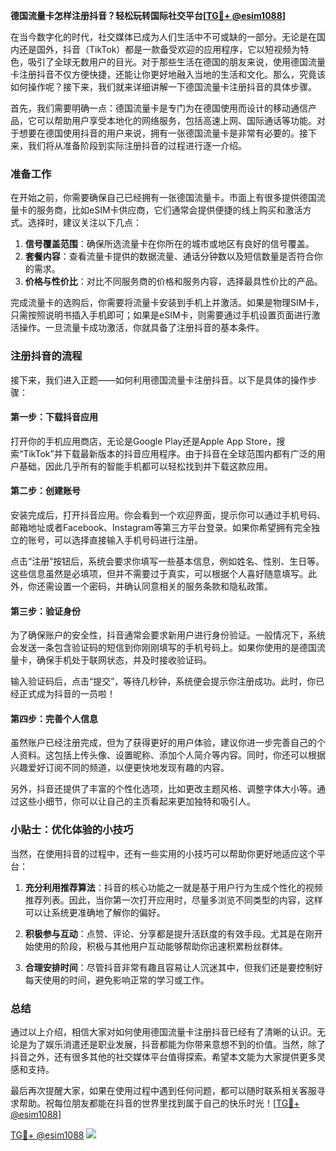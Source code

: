 **德国流量卡怎样注册抖音？轻松玩转国际社交平台[[TG💪+ @esim1088](https://t.me/s/esim1088)]**

在当今数字化的时代，社交媒体已成为人们生活中不可或缺的一部分。无论是在国内还是国外，抖音（TikTok）都是一款备受欢迎的应用程序，它以短视频为特色，吸引了全球无数用户的目光。对于那些生活在德国的朋友来说，使用德国流量卡注册抖音不仅方便快捷，还能让你更好地融入当地的生活和文化。那么，究竟该如何操作呢？接下来，我们就来详细讲解一下德国流量卡注册抖音的具体步骤。

首先，我们需要明确一点：德国流量卡是专门为在德国使用而设计的移动通信产品，它可以帮助用户享受本地化的网络服务，包括高速上网、国际通话等功能。对于想要在德国使用抖音的用户来说，拥有一张德国流量卡是非常有必要的。接下来，我们将从准备阶段到实际注册抖音的过程进行逐一介绍。

### 准备工作

在开始之前，你需要确保自己已经拥有一张德国流量卡。市面上有很多提供德国流量卡的服务商，比如eSIM卡供应商，它们通常会提供便捷的线上购买和激活方式。选择时，建议关注以下几点：

1. **信号覆盖范围**：确保所选流量卡在你所在的城市或地区有良好的信号覆盖。
2. **套餐内容**：查看流量卡提供的数据流量、通话分钟数以及短信数量是否符合你的需求。
3. **价格与性价比**：对比不同服务商的价格和服务内容，选择最具性价比的产品。

完成流量卡的选购后，你需要将流量卡安装到手机上并激活。如果是物理SIM卡，只需按照说明书插入手机即可；如果是eSIM卡，则需要通过手机设置页面进行激活操作。一旦流量卡成功激活，你就具备了注册抖音的基本条件。

### 注册抖音的流程

接下来，我们进入正题——如何利用德国流量卡注册抖音。以下是具体的操作步骤：

#### 第一步：下载抖音应用

打开你的手机应用商店，无论是Google Play还是Apple App Store，搜索“TikTok”并下载最新版本的抖音应用程序。由于抖音在全球范围内都有广泛的用户基础，因此几乎所有的智能手机都可以轻松找到并下载这款应用。

#### 第二步：创建账号

安装完成后，打开抖音应用。你会看到一个欢迎界面，提示你可以通过手机号码、邮箱地址或者Facebook、Instagram等第三方平台登录。如果你希望拥有完全独立的账号，可以选择直接输入手机号码进行注册。

点击“注册”按钮后，系统会要求你填写一些基本信息，例如姓名、性别、生日等。这些信息虽然是必填项，但并不需要过于真实，可以根据个人喜好随意填写。此外，你还需设置一个密码，并确认同意相关的服务条款和隐私政策。

#### 第三步：验证身份

为了确保账户的安全性，抖音通常会要求新用户进行身份验证。一般情况下，系统会发送一条包含验证码的短信到你刚刚填写的手机号码上。如果你使用的是德国流量卡，确保手机处于联网状态，并及时接收验证码。

输入验证码后，点击“提交”，等待几秒钟，系统便会提示你注册成功。此时，你已经正式成为抖音的一员啦！

#### 第四步：完善个人信息

虽然账户已经注册完成，但为了获得更好的用户体验，建议你进一步完善自己的个人资料。这包括上传头像、设置昵称、添加个人简介等内容。同时，你还可以根据兴趣爱好订阅不同的频道，以便更快地发现有趣的内容。

另外，抖音还提供了丰富的个性化选项，比如更改主题风格、调整字体大小等。通过这些小细节，你可以让自己的主页看起来更加独特和吸引人。

### 小贴士：优化体验的小技巧

当然，在使用抖音的过程中，还有一些实用的小技巧可以帮助你更好地适应这个平台：

1. **充分利用推荐算法**：抖音的核心功能之一就是基于用户行为生成个性化的视频推荐列表。因此，当你第一次打开应用时，尽量多浏览不同类型的内容，这样可以让系统更准确地了解你的偏好。
   
2. **积极参与互动**：点赞、评论、分享都是提升活跃度的有效手段。尤其是在刚开始使用的阶段，积极与其他用户互动能够帮助你迅速积累粉丝群体。

3. **合理安排时间**：尽管抖音非常有趣且容易让人沉迷其中，但我们还是要控制好每天使用的时间，避免影响正常的学习或工作。

### 总结

通过以上介绍，相信大家对如何使用德国流量卡注册抖音已经有了清晰的认识。无论是为了娱乐消遣还是职业发展，抖音都能为你带来意想不到的价值。当然，除了抖音之外，还有很多其他的社交媒体平台值得探索。希望本文能为大家提供更多灵感和支持。

最后再次提醒大家，如果在使用过程中遇到任何问题，都可以随时联系相关客服寻求帮助。祝每位朋友都能在抖音的世界里找到属于自己的快乐时光！[[TG💪+ @esim1088](https://t.me/s/esim1088)]

[TG💪+ @esim1088](https://t.me/s/esim1088) ![](https://i.postimg.cc/4NQfJmqS/Snipaste-2025-05-13-00-14-12.png)
